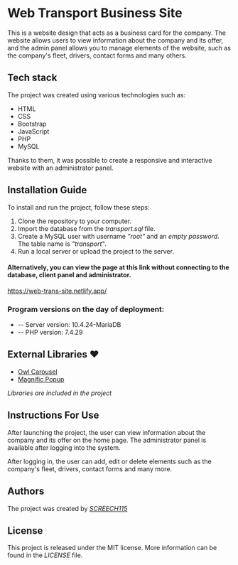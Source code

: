 # Web Transport Business Site

This is a website design that acts as a business card for the company. The website allows users to view information about the company and its offer, and the admin panel allows you to manage elements of the website, such as the company's fleet, drivers, contact forms and many others.

## Tech stack

The project was created using various technologies such as:
- HTML
- CSS
- Bootstrap
- JavaScript
- PHP
- MySQL

Thanks to them, it was possible to create a responsive and interactive website with an administrator panel.

## Installation Guide

To install and run the project, follow these steps:

1. Clone the repository to your computer.
2. Import the database from the *transport.sql* file.
3. Create a MySQL user with username *"root"* and an *empty password*. The table name is *"transport"*.
4. Run a local server or upload the project to the server.

#### Alternatively, you can view the page at this link without connecting to the database, client panel and administrator.
https://web-trans-site.netlify.app/

### Program versions on the day of deployment:
- -- Server version: 10.4.24-MariaDB
- -- PHP version: 7.4.29

## External Libraries ❤️

- [Owl Carousel](https://owlcarousel2.github.io/OwlCarousel2/)
- [Magnific Popup](https://dimsemenov.com/plugins/magnific-popup/)

*Libraries are included in the project*

## Instructions For Use
After launching the project, the user can view information about the company and its offer on the home page. The administrator panel is available after logging into the system.

After logging in, the user can add, edit or delete elements such as the company's fleet, drivers, contact forms and many more.

## Authors
The project was created by
*[SCREECH115](https://github.com/SCREECH115)*

## License
This project is released under the MIT license. More information can be found in the *LICENSE* file.

